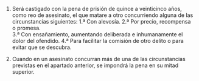 1. Será castigado con la pena de prisión de quince a veinticinco años, como reo de asesinato, el que matare a otro concurriendo alguna de las circunstancias siguientes:
	1.ª Con alevosía.
	2.ª Por precio, recompensa o promesa.	
	3.ª Con ensañamiento, aumentando deliberada e inhumanamente el dolor del ofendido.
	4.ª Para facilitar la comisión de otro delito o para evitar que se descubra.
	
2. Cuando en un asesinato concurran más de una de las circunstancias previstas en el apartado anterior, se impondrá la pena en su mitad superior.